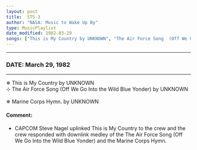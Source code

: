 ```yaml
---
layout: post
title:  STS-3
author: "NASA: Music to Wake Up By"
type: MusicPlaylist
date_modified: 1982-03-29
songs: ["This is My Country by UNKNOWN", "The Air Force Song  (Off We Go Into the Wild Blue Yonder) by UNKNOWN", "Marine Corps Hymn. by UNKNOWN"]
---
```


----
### DATE: March 29, 1982
----
✵ This is My Country by UNKNOWN  &nbsp;<br />
⊹ The Air Force Song  (Off We Go Into the Wild Blue Yonder) by UNKNOWN  &nbsp;<br />
✵ Marine Corps Hymn. by UNKNOWN

#### Comment:
* CAPCOM Steve Nagel uplinked This is My Country to the crew and the crew responded with downlink medley of the The Air Force Song  (Off We Go Into the Wild Blue Yonder) and the Marine Corps Hymn.




<br/>
<center>
	<a target="_blank"
	   href="https://twitter.com/intent/tweet?hashtags=Space,NASA,Playlist,NASAWakeupCalls,SpaceProgram&text={{ page.author}}, '{{ page.songs.first }}' {{ page.title }}, {{ page.date | date: '%B %d, %Y' }}. {{ site.url }}{{ page.url }} @nasawakeupcalls">
	   <i class="fab fa-twitter" alt="Tweet this page" style="font-size: 1.3em;"></i>
	</a>
	&nbsp; 	<i class="fas fa-user-astronaut" style="font-size: 1.5em;"></i> &nbsp;
    <a type="amzn" search="'This is My Country by UNKNOWN' or 'The Air Force Song  (Off We Go Into the Wild Blue Yonder) by UNKNOWN' or 'Marine Corps Hymn. by UNKNOWN'" category="popular music">
        <i class="fab fa-amazon" style="font-size: 1.3em;"></i>
    </a>
</center>
